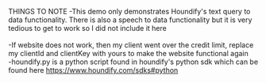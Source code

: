 THINGS TO NOTE
-This demo only demonstrates Houndify's text query to data functionality. There is also a speech to data functionality but it is very tedious to get to work so I did not include it here <br><br>
-If website does not work, then my client went over the credit limit, replace my clientId and clientKey with yours to make the website functional again <br>
-houndify.py is a python script found in houndify's python sdk which can be found here https://www.houndify.com/sdks#python


